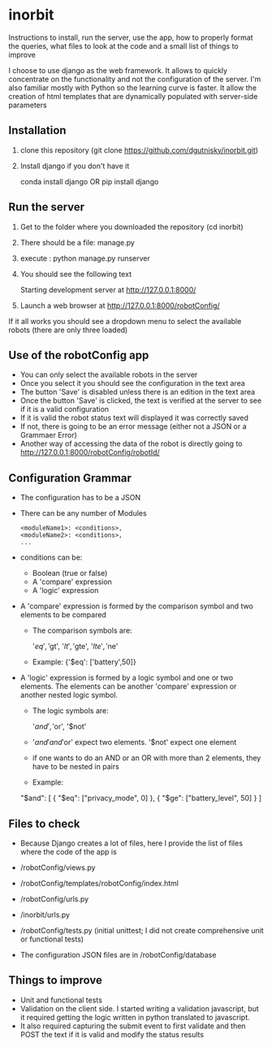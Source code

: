 # inorbit

Instructions to install, run the server, use the app, how to properly format the queries, what files to look at the code and a small list of things to improve

I choose to use django as the web framework. It allows to quickly concentrate on the functionality and not the configuration of the server. I'm also familiar mostly with Python so the learning curve is faster. 
It allow the creation of html templates that are dynamically populated with server-side parameters



## Installation

1) clone this repository (git clone https://github.com/dgutnisky/inorbit.git)
2) Install django if you don't have it
   
   conda install django
   OR
   pip install django


## Run the server

1) Get to the folder where you downloaded the repository (cd inorbit)
2) There should be a file: manage.py
3) execute : python manage.py runserver
4) You should see the following text

   Starting development server at http://127.0.0.1:8000/

5) Launch a web browser at http://127.0.0.1:8000/robotConfig/

If it all works you should see a dropdown menu to select the available robots (there are only three loaded)


## Use of the robotConfig app

- You can only select the available robots in the server
- Once you select it you should see the configuration in the text area
- The button 'Save' is disabled unless there is an edition in the text area
- Once the button 'Save' is clicked, the text is verified at the server to see if it is a valid configuration
- If it is valid the robot status text will displayed it was correctly saved
- If not, there is going to be an error message (either not a JSON or a Grammaer Error)
- Another way of accessing the data of the robot is directly going to http://127.0.0.1:8000/robotConfig/robotId/


## Configuration Grammar

- The configuration has to be a JSON
- There can be any number of Modules

      <moduleName1>: <conditions>,
      <moduleName2>: <conditions>,
      ...
          
- conditions can be:
   - Boolean (true or false)
   - A 'compare' expression
   - A 'logic' expression

- A 'compare' expression is formed by the comparison symbol and two elements to be compared
    - The comparison symbols are: 
    
         '$eq', '$gt', '$lt', '$gte', '$lte', '$ne'
    
    - Example: {'$eq': ['battery',50]}

- A 'logic' expression is formed by a logic symbol and one or two elements. The elements can be another 'compare' expression or another nested logic symbol.
     - The logic symbols are:
     
         '$and', '$or', '$not'
         
    - '$and' and '$or' expect two elements. '$not' expect one element
    - if one wants to do an AND or an OR with more than 2 elements, they have to be nested in pairs
    
    - Example:
    
    "$and": [
              { "$eq": ["privacy_mode", 0] },
              { "$ge": ["battery_level", 50] }
            ]
         

## Files to check

- Because Django creates a lot of files, here I provide the list of files where the code of the app is

- /robotConfig/views.py
- /robotConfig/templates/robotConfig/index.html
- /robotConfig/urls.py
- /inorbit/urls.py
- /robotConfig/tests.py (initial unittest; I did not create comprehensive unit or functional tests)

- The configuration JSON files are in /robotConfig/database


## Things to improve

- Unit and functional tests
- Validation on the client side. I started writing a validation javascript, but it required getting the logic written in python translated to javascript.
- It also required capturing the submit event to first validate and then POST the text if it is valid and modify the status results


